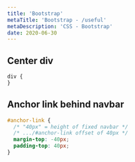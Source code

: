 ```yaml
---
title: 'Bootstrap'
metaTitle: 'Bootstrap - /useful'
metaDescription: 'CSS - Bootstrap'
date: 2020-06-30
---
```


## Center div

```css
div {
}
```

## Anchor link behind navbar

```css
#anchor-link {
  /* "40px" = height of fixed navbar */
  /* .../#anchor-link offset of 40px */
  margin-top: -40px;
  padding-top: 40px;
}
```
